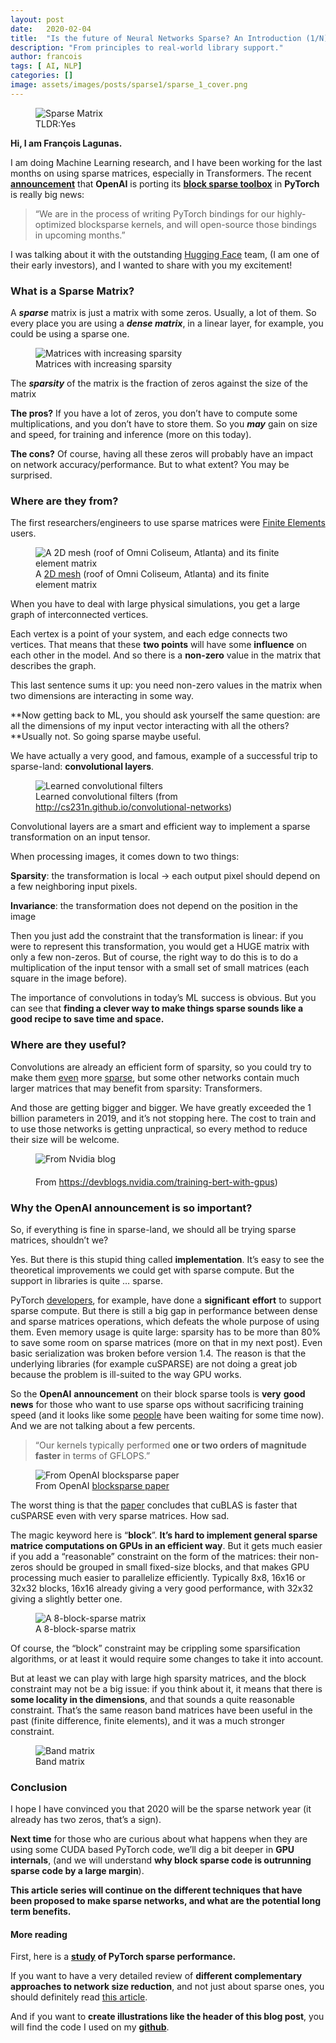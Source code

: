 ```yaml
---
layout:	post
date:	2020-02-04
title:	"Is the future of Neural Networks Sparse? An Introduction (1/N)"
description: "From principles to real-world library support."
author: francois
tags: [ AI, NLP]
categories: []
image: assets/images/posts/sparse1/sparse_1_cover.png
---
```


<figure class="figcenter">
<img class="large" alt="Sparse Matrix" src="/assets/images/posts/sparse1/header.png">
<figcaption>TLDR:Yes</figcaption>
</figure>
 
**Hi, I am François Lagunas.**

I am doing Machine Learning research, and I have been working for the last months on using sparse matrices, especially in Transformers. The recent [**announcement**](https://openai.com/blog/openai-pytorch/) that **OpenAI** is porting its [**block sparse toolbox**](https://openai.com/blog/block-sparse-gpu-kernels/) in **PyTorch** is really big news:


> “We are in the process of writing PyTorch bindings for our highly-optimized blocksparse kernels, and will open-source those bindings in upcoming months.”

I was talking about it with the outstanding [Hugging Face](https://huggingface.co/) team, (I am one of their early investors), and I wanted to share with you my excitement!

### What is a Sparse Matrix?

A ***sparse*** matrix is just a matrix with some zeros. Usually, a lot of them. So every place you are using a ***dense matrix***, in a linear layer, for example, you could be using a sparse one.

<figure class="figcenter">
<img class="large" alt="Matrices with increasing sparsity" src="/assets/images/posts/sparse1/sparse.png">
<figcaption>Matrices with increasing sparsity</figcaption>
</figure>


The ***sparsity*** of the matrix is the fraction of zeros against the size of the matrix

**The pros?** If you have a lot of zeros, you don’t have to compute some multiplications, and you don’t have to store them. So you ***may*** gain on size and speed, for training and inference (more on this today).

**The cons?** Of course, having all these zeros will probably have an impact on network accuracy/performance. But to what extent? You may be surprised.

### Where are they from?

The first researchers/engineers to use sparse matrices were [Finite Elements](https://en.wikipedia.org/wiki/Finite_element_method) users.


<figure class="figcenter">
<img class="large" alt="A 2D mesh (roof of Omni Coliseum, Atlanta) and its finite element matrix" src="/assets/images/posts/sparse1/finite_elements_composite2.png">
<figcaption>A <a href="https://www.cise.ufl.edu/research/sparse/matrices/HB/bcsstk14.html">2D mesh</a> (roof of Omni Coliseum, Atlanta) and its finite element matrix</figcaption>
</figure>


When you have to deal with large physical simulations, you get a large graph of interconnected vertices.

Each vertex is a point of your system, and each edge connects two vertices. That means that these **two points** will have some **influence** on each other in the model. And so there is a **non-zero** value in the matrix that describes the graph.

This last sentence sums it up: you need non-zero values in the matrix when two dimensions are interacting in some way.

**Now getting back to ML, you should ask yourself the same question: are all the dimensions of my input vector interacting with all the others? **Usually not. So going sparse maybe useful.

We have actually a very good, and famous, example of a successful trip to sparse-land: **convolutional layers**.

<figure class="figcenter">
<img class="large" alt="Learned convolutional filters" src="/assets/images/posts/sparse1/convolutions.jpeg">
<figcaption>Learned convolutional filters (from <a href="http://cs231n.github.io/convolutional-networks">http://cs231n.github.io/convolutional-networks</a>)</figcaption>
</figure>


Convolutional layers are a smart and efficient way to implement a sparse transformation on an input tensor.

When processing images, it comes down to two things:

**Sparsity**: the transformation is local → each output pixel should depend on a few neighboring input pixels.

**Invariance**: the transformation does not depend on the position in the image

Then you just add the constraint that the transformation is linear: if you were to represent this transformation, you would get a HUGE matrix with only a few non-zeros. But of course, the right way to do this is to do a multiplication of the input tensor with a small set of small matrices (each square in the image before).

The importance of convolutions in today’s ML success is obvious. But you can see that **finding a clever way to make things sparse sounds like a good recipe to save time and space.**

### Where are they useful?

Convolutions are already an efficient form of sparsity, so you could try to make them [even](https://arxiv.org/abs/1902.05967) more [sparse](http://arxiv.org/abs/1907.04840), but some other networks contain much larger matrices that may benefit from sparsity: Transformers.

And those are getting bigger and bigger. We have greatly exceeded the 1 billion parameters in 2019, and it’s not stopping here. The cost to train and to use those networks is getting unpractical, so every method to reduce their size will be welcome.

<figure class="figcenter">
<img alt="From Nvidia blog" src="/assets/images/posts/sparse1/Nvidia-Blog-Figure-1-Training.jpg">
<figcaption style="margin-top:20px">From <a href="https://devblogs.nvidia.com/training-bert-with-gpus">https://devblogs.nvidia.com/training-bert-with-gpus</a>)</figcaption>
</figure>

### Why the OpenAI announcement is so important?

So, if everything is fine in sparse-land, we should all be trying sparse matrices, shouldn’t we?

Yes. But there is this stupid thing called **implementation**. It’s easy to see the theoretical improvements we could get with sparse compute. But the support in libraries is quite … sparse.

PyTorch [developers](https://github.com/soumith), for example, have done a **significant** **effort** to support sparse compute. But there is still a big gap in performance between dense and sparse matrices operations, which defeats the whole purpose of using them. Even memory usage is quite large: sparsity has to be more than 80% to save some room on sparse matrices (more on that in my next post). Even basic serialization was broken before version 1.4. The reason is that the underlying libraries (for example cuSPARSE) are not doing a great job because the problem is ill-suited to the way GPU works.

So the **OpenAI** **announcement** on their block sparse tools is **very** **good** **news** for those who want to use sparse ops without sacrificing training speed (and it looks like some [people](https://github.com/openai/blocksparse/issues/2) have been waiting for some time now). And we are not talking about a few percents.


> “Our kernels typically performed **one or two orders of magnitude faster** in terms of GFLOPS.”


<figure class="figcenter">
<img alt="From OpenAI blocksparse paper" src="/assets/images/posts/sparse1/openai_speedup.png">
<figcaption>From OpenAI <a href="https://d4mucfpksywv.cloudfront.net/blocksparse/blocksparsepaper.pdf">blocksparse paper</a></figcaption>
</figure>

The worst thing is that the [paper](https://d4mucfpksywv.cloudfront.net/blocksparse/blocksparsepaper.pdf) concludes that cuBLAS is faster that cuSPARSE even with very sparse matrices. How sad.

The magic keyword here is “**block**”. **It’s hard to implement general sparse matrice computations on GPUs in an efficient way**. But it gets much easier if you add a “reasonable” constraint on the form of the matrices: their non-zeros should be grouped in small fixed-size blocks, and that makes GPU processing much easier to parallelize efficiently. Typically 8x8, 16x16 or 32x32 blocks, 16x16 already giving a very good performance, with 32x32 giving a slightly better one.


<figure class="figcenter">
<img alt="A 8-block-sparse matrix" src="/assets/images/posts/sparse1/block_sparse.png">
<figcaption>A 8-block-sparse matrix</figcaption>
</figure>

Of course, the “block” constraint may be crippling some sparsification algorithms, or at least it would require some changes to take it into account.

But at least we can play with large high sparsity matrices, and the block constraint may not be a big issue: if you think about it, it means that there is **some locality in the dimensions**, and that sounds a quite reasonable constraint. That’s the same reason band matrices have been useful in the past (finite difference, finite elements), and it was a much stronger constraint.


<figure class="figcenter">
<img alt="Band matrix" src="/assets/images/posts/sparse1/band_matrix.png">
<figcaption>Band matrix</figcaption>
</figure>

### Conclusion

I hope I have convinced you that 2020 will be the sparse network year (it already has two zeros, that’s a sign).

**Next time** for those who are curious about what happens when they are using some CUDA based PyTorch code, we’ll dig a bit deeper in **GPU internals**, (and we will understand **why block sparse code is outrunning sparse code by a large margin**).

**This article series will continue on the different techniques that have been proposed to make sparse networks, and what are the potential long term benefits.**

#### More reading

First, here is a **[study](https://towardsdatascience.com/sparse-matrices-in-pytorch-part-2-gpus-fd9cc0725b71) of PyTorch sparse performance.**

If you want to have a very detailed review of **different complementary approaches to network size reduction**, and not just about sparse ones, you should definitely read [this article](http://mitchgordon.me/machine/learning/2020/01/13/do-we-really-need-model-compression.html).

And if you want to **create illustrations like the header of this blog post**, you will find the code I used on my **[github](https://github.com/madlag/medium_posts/tree/master/sparse_matrices_1)**.

  
